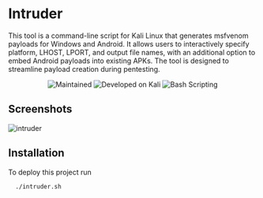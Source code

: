 
# Intruder 

This tool is a command-line script for Kali Linux that generates msfvenom payloads for Windows and Android. It allows users to interactively specify platform, LHOST, LPORT, and output file names, with an additional option to embed Android payloads into existing APKs. The tool is designed to streamline payload creation during pentesting.


<p align="center">
  <img src="https://camo.githubusercontent.com/c91c68349c3b4f6c3d00e6046bfd6785787b757618934d11ff2c585275d9a1fd/68747470733a2f2f696d672e736869656c64732e696f2f62616467652f4d61696e7461696e65642533462d5965732d393663343066" alt="Maintained">
  <img src="https://img.shields.io/badge/Developed%20on-Kali%20Linux-blueviolet" alt="Developed on Kali">
  <img src="https://img.shields.io/badge/Bash%20Scripting-v5.0+-green" alt="Bash Scripting">
</p>


## Screenshots

![intruder](https://github.com/user-attachments/assets/1f4b1b1e-6bec-4c38-95e3-0a41df7538cf)


## Installation

To deploy this project run

```bash
  ./intruder.sh
```

